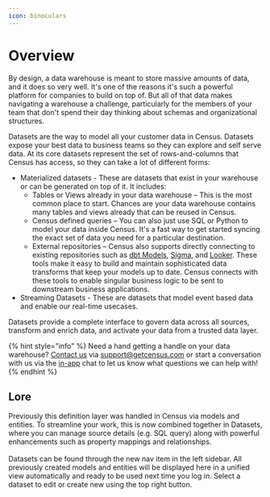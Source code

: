 ```yaml
---
icon: binoculars
---
```


# Overview

By design, a data warehouse is meant to store massive amounts of data, and it does so very well. It's one of the reasons it's such a powerful platform for companies to build on top of. But all of that data makes navigating a warehouse a challenge, particularly for the members of your team that don't spend their day thinking about schemas and organizational structures.

Datasets are the way to model all your customer data in Census. Datasets expose your best data to business teams so they can explore and self serve data. At its core datasets represent the set of rows-and-columns that Census has access, so they can take a lot of different forms:

* Materialized datasets - These are datasets that exist in your warehouse or can be generated on top of it. It includes:
  * Tables or Views already in your data warehouse – This is the most common place to start. Chances are your data warehouse contains many tables and views already that can be reused in Census.
  * Census defined queries – You can also just use SQL or Python to model your data inside Census. It's a fast way to get started syncing the exact set of data you need for a particular destination.
  * External repositories – Census also supports directly connecting to existing repositories such as [dbt Models](https://docs.getcensus.com/sources/native-dbt-integration), [Sigma](https://docs.getcensus.com/basics/data-defining/models/sigma), and [Looker](https://docs.getcensus.com/basics/data-defining/models/looker). These tools make it easy to build and maintain sophisticated data transforms that keep your models up to date. Census connects with these tools to enable singular business logic to be sent to downstream business applications.
* Streaming Datasets - These are datasets that model event based data and enable our real-time usecases.

Datasets provide a complete interface to govern data across all sources, transform and enrich data, and activate your data from a trusted data layer.

{% hint style="info" %}
Need a hand getting a handle on your data warehouse? [Contact us](mailto:support@getcensus.com) via support@getcensus.com or start a conversation with us via the [in-app](https://app.getcensus.com) chat to let us know what questions we can help with!
{% endhint %}

## Lore

Previously this definition layer was handled in Census via models and entities. To streamline your work, this is now combined together in Datasets, where you can manage source details (e.g. SQL query) along with powerful enhancements such as property mappings and relationships.\
\
Datasets can be found through the new nav item in the left sidebar. All previously created models and entities will be displayed here in a unified view automatically and ready to be used next time you log in. Select a dataset to edit or create new using the top right button.
